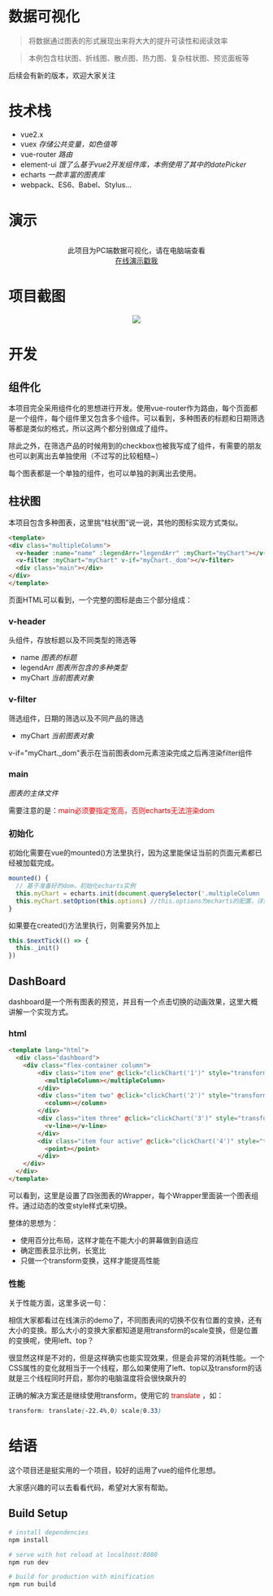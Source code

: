 # 数据可视化

> 将数据通过图表的形式展现出来将大大的提升可读性和阅读效率

> 本例包含柱状图、折线图、散点图、热力图、复杂柱状图、预览面板等

后续会有新的版本，欢迎大家关注 

# 技术栈

- vue2.x
- vuex _存储公共变量，如色值等_
- vue-router _路由_
- element-ui _饿了么基于vue2开发组件库，本例使用了其中的datePicker_
- echarts _一款丰富的图表库_
- webpack、ES6、Babel、Stylus...

# 演示

<div align=center style="margin-top:30px">此项目为PC端数据可视化，请在电脑端查看</div>
<div align=center><a href="https://simonzhangiter.github.io/DataVisualization" target=_blank>在线演示戳我</a></div>

# 项目截图

<div align=center><img src="https://github.com/SimonZhangITer/DataVisualization/blob/master/static/img/demo.jpg?raw=true"></div>

# 开发

## 组件化

本项目完全采用组件化的思想进行开发。使用vue-router作为路由，每个页面都是一个组件，每个组件里又包含多个组件。可以看到，多种图表的标题和日期筛选等都是类似的格式，所以这两个都分别做成了组件。

除此之外，在筛选产品的时候用到的checkbox也被我写成了组件，有需要的朋友也可以剥离出去单独使用（不过写的比较粗糙~）

每个图表都是一个单独的组件，也可以单独的剥离出去使用。

## 柱状图

本项目包含多种图表，这里挑“柱状图”说一说，其他的图标实现方式类似。

```html
<template>
<div class="multipleColumn">
  <v-header :name="name" :legendArr="legendArr" :myChart="myChart"></v-header>
  <v-filter :myChart="myChart" v-if="myChart._dom"></v-filter>
  <div class="main"></div>
</div>
</template>
```
页面HTML可以看到，一个完整的图标是由三个部分组成：



### v-header
头组件，存放标题以及不同类型的筛选等

- name _图表的标题_
- legendArr _图表所包含的多种类型_
- myChart _当前图表对象_

### v-filter

筛选组件，日期的筛选以及不同产品的筛选

- myChart _当前图表对象_

v-if="myChart._dom"表示在当前图表dom元素渲染完成之后再渲染filter组件

### main

_图表的主体文件_

需要注意的是：<font color=red>main必须要指定宽高，否则echarts无法渲染dom</font>

### 初始化

初始化需要在vue的mounted()方法里执行，因为这里能保证当前的页面元素都已经被加载完成。

```javascript
mounted() {
  // 基于准备好的dom，初始化echarts实例
  this.myChart = echarts.init(document.querySelector('.multipleColumn .main'))
  this.myChart.setOption(this.options) //this.options为echarts的配置，详情可去我的gitHub查看
}
```

如果要在created()方法里执行，则需要另外加上

```javascript
this.$nextTick(() => {
  this._init()
})
```

## DashBoard

dashboard是一个所有图表的预览，并且有一个点击切换的动画效果，这里大概讲解一个实现方式。

### html

```html
<template lang="html">
  <div class="dashboard">
    <div class="flex-container column">
        <div class="item one" @click="clickChart('1')" style="transform: translate(-22.4%,-33.5%) scale(0.33)">
          <multipleColumn></multipleColumn>
        </div>
        <div class="item two" @click="clickChart('2')" style="transform: translate(-22.4%,0.5%) scale(0.33)">
          <column></column>
        </div>
        <div class="item three" @click="clickChart('3')" style="transform: translate(-22.4%,34.5%) scale(0.33)">
          <v-line></v-line>
        </div>
        <div class="item four active" @click="clickChart('4')" style="transform: translate(43.7%, 0) scale(1)">
          <point></point>
        </div>
    </div>
  </div>
</template>
```
可以看到，这里是设置了四张图表的Wrapper，每个Wrapper里面装一个图表组件。通过动态的改变style样式来切换。

整体的思想为：

- 使用百分比布局，这样才能在不能大小的屏幕做到自适应
- 确定图表显示比例，长宽比
- 只做一个transform变换，这样才能提高性能

### 性能

关于性能方面，这里多说一句：

相信大家都看过在线演示的demo了，不同图表间的切换不仅有位置的变换，还有大小的变换。那么大小的变换大家都知道是用transform的scale变换，但是位置的变换呢，使用left、top？

很显然这样是不对的，但是这样确实也能实现效果，但是会非常的消耗性能。一个CSS属性的变化就相当于一个线程，那么如果使用了left、top以及transform的话就是三个线程同时开启，那你的电脑温度将会很快飙升的

正确的解决方案还是继续使用transform，使用它的<font color=red> translate </font>，如：

```css
transform: translate(-22.4%,0) scale(0.33)
```

# 结语

这个项目还是挺实用的一个项目，较好的运用了vue的组件化思想。

大家感兴趣的可以去看看代码，希望对大家有帮助。


## Build Setup

``` bash
# install dependencies
npm install

# serve with hot reload at localhost:8080
npm run dev

# build for production with minification
npm run build
```
